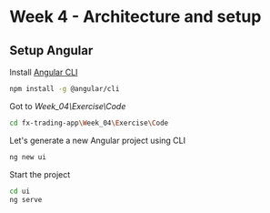# Week 4 - Architecture and setup

## Setup Angular

Install [Angular CLI](https://cli.angular.io/)

````bash
npm install -g @angular/cli
````

Got to *Week_04\Exercise\Code*

````bash
cd fx-trading-app\Week_04\Exercise\Code
````

Let's generate a new Angular project using CLI

````bash
ng new ui
````

Start the project

````bash
cd ui
ng serve
````
